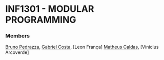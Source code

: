 # INF1301 - MODULAR PROGRAMMING

### Members

[Bruno Pedrazza](https://github.com/brunopedrazza),
[Gabriel Costa](https://github.com/ogabrielp),
[Leon França]
[Matheus Caldas](https://github.com/matheuscaldasrj),
[Vinicius Arcoverde]
